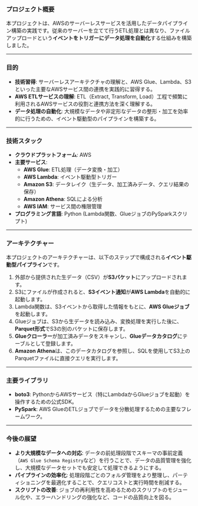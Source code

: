 ### **プロジェクト概要**

本プロジェクトは、AWSのサーバーレスサービスを活用したデータパイプライン構築の実践です。従来のサーバーを立てて行うETL処理とは異なり、ファイルアップロードという**イベントをトリガーにデータ処理を自動化**する仕組みを構築しました。

***

### **目的**

* **技術習得**: サーバーレスアーキテクチャの理解と、AWS Glue、Lambda、S3といった主要なAWSサービス間の連携を実践的に習得する。
* **AWS ETLサービスの理解**: ETL（Extract, Transform, Load）工程で頻繁に利用されるAWSサービスの役割と連携方法を深く理解する。
* **データ処理の自動化**: 大規模なデータや非定形なデータの整形・加工を効率的に行うための、イベント駆動型のパイプラインを構築する。

***

### **技術スタック**

* **クラウドプラットフォーム**: AWS
* **主要サービス**:
    * **AWS Glue**: ETL処理（データ変換・加工）
    * **AWS Lambda**: イベント駆動型トリガー
    * **Amazon S3**: データレイク（生データ、加工済みデータ、クエリ結果の保存）
    * **Amazon Athena**: SQLによる分析
    * **AWS IAM**: サービス間の権限管理
* **プログラミング言語**: Python (Lambda関数、GlueジョブのPySparkスクリプト)

***

### **アーキテクチャー**

本プロジェクトのアーキテクチャーは、以下のステップで構成される**イベント駆動型パイプライン**です。 

1.  外部から提供された生データ（CSV）が**S3バケット**にアップロードされます。
2.  S3にファイルが作成されると、**S3イベント通知**が**AWS Lambda**を自動的に起動します。
3.  Lambda関数は、S3イベントから取得した情報をもとに、**AWS Glueジョブ**を起動します。
4.  Glueジョブは、S3から生データを読み込み、変換処理を実行した後に、**Parquet形式**でS3の別のバケットに保存します。
5.  **Glueクローラー**が加工済みデータをスキャンし、**Glueデータカタログ**にテーブルとして登録します。
6.  **Amazon Athena**は、このデータカタログを参照し、SQLを使用してS3上のParquetファイルに直接クエリを実行します。

***

### **主要ライブラリ**

* **boto3**: PythonからAWSサービス（特にLambdaからGlueジョブを起動）を操作するための公式SDK。
* **PySpark**: AWS GlueのETLジョブでデータを分散処理するための主要なフレームワーク。

***

### **今後の展望**

* **より大規模なデータへの対応**: データの前処理段階でスキーマの事前定義（`AWS Glue Schema Registry`など）を行うことで、データの品質管理を強化し、大規模なデータセットでも安定して処理できるようにする。
* **パイプラインの効率化**: 処理段階ごとのフォルダ管理をより整理し、パーティショニングを最適化することで、クエリコストと実行時間を削減する。
* **スクリプトの改善**: ジョブの再利用性を高めるためのスクリプトのモジュール化や、エラーハンドリングの強化など、コードの品質向上を図る。
